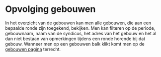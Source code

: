 # Opvolging gebouwen

In het overzicht van de gebouwen kan men alle gebouwen, die aan een bepaalde ronde zijn toegekend, bekijken.
Men kan filteren op de periode, gebouwnaam, naam van de syndicus, het adres van het gebouw en het al dan niet bestaan van opmerkingen tijdens een ronde horende bij dat gebouw.
Wanneer men op een gebouwen balk klikt komt men op de [gebouwen pagina](../detail/gebouw.md) terrecht.
